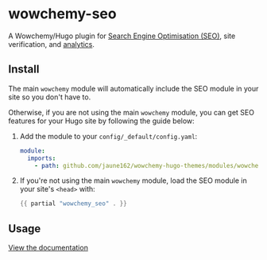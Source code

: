 # wowchemy-seo

A Wowchemy/Hugo plugin for [Search Engine Optimisation (SEO)](https://wowchemy.com/docs/hugo-tutorials/seo/), site verification, and [analytics](https://wowchemy.com/docs/hugo-tutorials/analytics/).

## Install

The main `wowchemy` module will automatically include the SEO module in your site so you don't have to.

Otherwise, if you are not using the main `wowchemy` module, you can get SEO features for your Hugo site by following the guide below:

1. Add the module to your `config/_default/config.yaml`:

   ```yaml
   module:
     imports:
       - path: github.com/jaune162/wowchemy-hugo-themes/modules/wowchemy-seo
   ```

2. If you're not using the main `wowchemy` module, load the SEO module in your site's `<head>` with:

   ```go
   {{ partial "wowchemy_seo" . }}
   ```

## Usage

[View the documentation](https://wowchemy.com/docs/hugo-tutorials/seo/)
